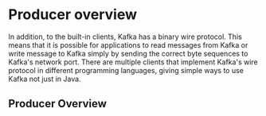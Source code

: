 # Producer overview

In addition, to the built-in clients, Kafka has a binary wire protocol. This means that it is possible for applications to read messages from Kafka or write message to Kafka simply by sending the correct byte sequences to Kafka's network port. There are multiple clients that implement Kafka's wire protocol in different programming languages, giving simple ways to use Kafka not just in Java.

## Producer Overview


